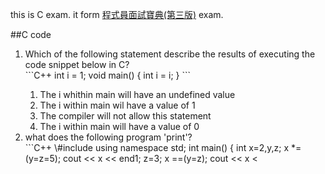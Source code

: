 
this is C exam. it form [程式員面試寶典(第三版)](http://m.sanmin.com.tw/Product/Index/001680953) exam.

##C code
<ol>
<li>Which of the following statement describe the results of executing the code snippet below in C?</li>
```C++
int i = 1;
void main()
{
  int i = i;
}
```

  <ol>
  <li>The i whithin main will have an undefined value</li>
  <li>The i within main wil have a value of 1</li>
  <li>The compiler will not allow this statement</li>
  <li>The i within main will have a value of 0</li>
  </ol>

<li>what does the following program 'print'?</li>
```C++
\#include <iostream>
using namespace std;
int main()
{
  int x=2,y,z;
  x *=(y=z=5); cout << x << end1;
  z=3;
  x ==(y=z); cout << x <<end1;
  x =(y==z); cout << x <<end1;
  x =(y&z); cout << x <<end1;
  x =(y&&z); cout << x << end1;
  y=4;
  x=(y|z); cout << x << end1;
  x=(y||z); cout << x << end1;
  return 0;
}
```
